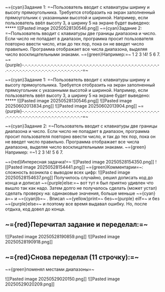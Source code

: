 ~={cyan}Задание 1: =~Пользователь вводит с клавиатуры ширину и высоту прямоугольника. Требуется отобразить на экран заполненный прямоугольник с указанными высотой и шириной. Например, если пользователь ввёл высоту 3, а ширину 5 на экране будет выведено: *****
![[Pasted image 20250528130546.png]]
~={cyan}Задание 2: =~Пользователь вводит с клавиатуры две границы диапазона и число. Если число не попадает в диапазон, программа просит пользователя повторно ввести число, итак до тех пор, пока он не введет число правильно. Программа отображает все числа диапазона, выделяя число восклицательными знаками. ~={green}Например:=~ 1 2 3 !4! 5 6 7.
~={purple}-.-.-.-.-.-.-.-.-.-.-.-.-.-.-.-.-.-.-.-.-.-.-.-.-.-.-.-.-.-.-.-.-.-.-.-.-.-.-.-.-.-.-.-.-.-.-.-.-.-.-.-.-.-.-.-.-.-.-.-.-.-.-.-.-.-.-=~

~={cyan}Задание 1: =~Пользователь вводит с клавиатуры ширину и высоту прямоугольника. Требуется отобразить на экран заполненный прямоугольник с указанными высотой и шириной. Например, если пользователь ввёл высоту 3, а ширину 5 на экране будет выведено: *****
![[Pasted image 20250528130546.png]]
![[Pasted image 20250602013834.png]]
![[Pasted image 20250602013904.png]]
~={purple}-.-.-.-.-.-.-.-.-.-.-.-.-.-.-.-.-.-.-.-.-.-.-.-.-.-.-.-.-.-.-.-.-.-.-.-.-.-.-.-.-.-.-.-.-.-.-.-.-.-.-.-.-.-.-.-.-.-.-.-.-.-.-.-.-.-.-=~

~={cyan}Задание 2: =~Пользователь вводит с клавиатуры две границы диапазона и число. Если число не попадает в диапазон, программа просит пользователя повторно ввести число, и так до тех пор, пока он не введет число правильно. Программа отображает все числа диапазона, выделяя число восклицательными знаками. ~={green}Например: =~1 2 3 !4! 5 6 7.

~={red}Интересная задачка!=~
![[Pasted image 20250528154350.png]]
![[Pasted image 20250528154441.png]]
~={green}Комментарии=~:
сложность возникла с выводом всех цифр: 
![[Pasted image 20250528154637.png]]
Получилось случайно, решил дописать код до конца и дописал ~={purple}else:=~
вот тут я был приятно удивлен что вышло так как надо.
Затем долго не получалось сделать (может устал) сделать проверку на: одинаковые значения, больше меньше ~={cyan}а=~ и ~={cyan}b=~ . Вписал ~={yellow}print=~ без~={purple} eilf=~ и без ~={purple}else=~ и поэтому все время выдавал ошибку. Но, после отдыха, код довел до конца.

## ~={red}Перечитал задание и переделал:=~
![[Pasted image 20250528190859.png]]
![[Pasted image 20250528190918.png]]

## ~={red}Снова переделал (11 строчку):=~
~={green}поменял местами диапазоны=~

![[Pasted image 20250529020150.png]]
![[Pasted image 20250529020209.png]]

